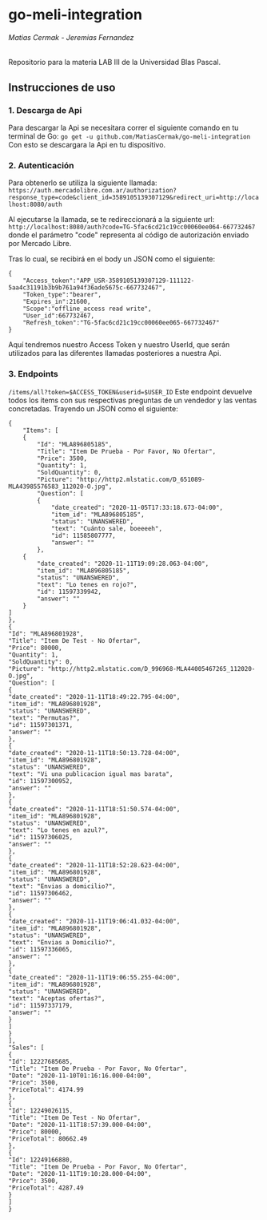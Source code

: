 # go-meli-integration
######	 Matias Cermak - Jeremias Fernandez
Repositorio para la materia LAB III de la Universidad Blas Pascal.
## Instrucciones de uso
### 1. Descarga de Api
Para descargar la Api se necesitara correr el siguiente comando en tu terminal de Go:
`go get -u github.com/MatiasCermak/go-meli-integration`
Con esto se descargara la Api en tu dispositivo.
### 2.  Autenticación
Para obtenerlo se utiliza la siguiente llamada:
`https://auth.mercadolibre.com.ar/authorization?response_type=code&client_id=3589105139307129&redirect_uri=http://localhost:8080/auth`

Al ejecutarse la llamada, se te redireccionará a la siguiente url:
`http://localhost:8080/auth?code=TG-5fac6cd21c19cc00060ee064-667732467`
donde el parámetro "code" representa al código de autorización enviado por Mercado Libre.

Tras lo cual, se recibirá en el body un JSON  como el siguiente:

``` [JSON] 
{
	"Access_token":"APP_USR-3589105139307129-111122-5aa4c31191b3b9b761a94f36ade5675c-667732467",
	"Token_type":"bearer",
	"Expires_in":21600,
	"Scope":"offline_access read write",
	"User_id":667732467,
	"Refresh_token":"TG-5fac6cd21c19cc00060ee065-667732467"
}
```
Aquí tendremos nuestro Access Token y nuestro UserId, que serán utilizados para las diferentes llamadas posteriores a nuestra Api.
### 3. Endpoints

`/items/all?token=$ACCESS_TOKEN&userid=$USER_ID`
Este endpoint devuelve todos los items con sus respectivas preguntas de un vendedor y las ventas concretadas.
Trayendo un JSON  como el siguiente:

``` [JSON] 
{
	"Items": [
	{
		"Id": "MLA896805185",
		"Title": "Item De Prueba - Por Favor, No Ofertar",
		"Price": 3500,
		"Quantity": 1,
		"SoldQuantity": 0,
		"Picture": "http://http2.mlstatic.com/D_651089-MLA43985576583_112020-O.jpg",
		"Question": [
		{
			"date_created": "2020-11-05T17:33:18.673-04:00",
			"item_id": "MLA896805185",
			"status": "UNANSWERED",
			"text": "Cuánto sale, boeeeeh",
			"id": 11585807777,
			"answer": ""
		},
	{
		"date_created": "2020-11-11T19:09:28.063-04:00",
		"item_id": "MLA896805185",
		"status": "UNANSWERED",
		"text": "Lo tenes en rojo?",
		"id": 11597339942,
		"answer": ""
	}
]
},
{
"Id": "MLA896801928",
"Title": "Item De Test - No Ofertar",
"Price": 80000,
"Quantity": 1,
"SoldQuantity": 0,
"Picture": "http://http2.mlstatic.com/D_996968-MLA44005467265_112020-O.jpg",
"Question": [
{
"date_created": "2020-11-11T18:49:22.795-04:00",
"item_id": "MLA896801928",
"status": "UNANSWERED",
"text": "Permutas?",
"id": 11597301371,
"answer": ""
},
{
"date_created": "2020-11-11T18:50:13.728-04:00",
"item_id": "MLA896801928",
"status": "UNANSWERED",
"text": "Vi una publicacion igual mas barata",
"id": 11597300952,
"answer": ""
},
{
"date_created": "2020-11-11T18:51:50.574-04:00",
"item_id": "MLA896801928",
"status": "UNANSWERED",
"text": "Lo tenes en azul?",
"id": 11597306025,
"answer": ""
},
{
"date_created": "2020-11-11T18:52:28.623-04:00",
"item_id": "MLA896801928",
"status": "UNANSWERED",
"text": "Envias a domicilio?",
"id": 11597306462,
"answer": ""
},
{
"date_created": "2020-11-11T19:06:41.032-04:00",
"item_id": "MLA896801928",
"status": "UNANSWERED",
"text": "Envias a Domicilio?",
"id": 11597336065,
"answer": ""
},
{
"date_created": "2020-11-11T19:06:55.255-04:00",
"item_id": "MLA896801928",
"status": "UNANSWERED",
"text": "Aceptas ofertas?",
"id": 11597337179,
"answer": ""
}
]
}
],
"Sales": [
{
"Id": 12227685685,
"Title": "Item De Prueba - Por Favor, No Ofertar",
"Date": "2020-11-10T01:16:16.000-04:00",
"Price": 3500,
"PriceTotal": 4174.99
},
{
"Id": 12249026115,
"Title": "Item De Test - No Ofertar",
"Date": "2020-11-11T18:57:39.000-04:00",
"Price": 80000,
"PriceTotal": 80662.49
},
{
"Id": 12249166880,
"Title": "Item De Prueba - Por Favor, No Ofertar",
"Date": "2020-11-11T19:10:28.000-04:00",
"Price": 3500,
"PriceTotal": 4287.49
}
]
}
```
<!--stackedit_data:
eyJoaXN0b3J5IjpbLTY3OTU3NDkzMCwxNjI5NTAwODk0LDIxND
QzMzExMTAsMjAxMTI4NzI1MCwyNTk4NzUwMDddfQ==
-->